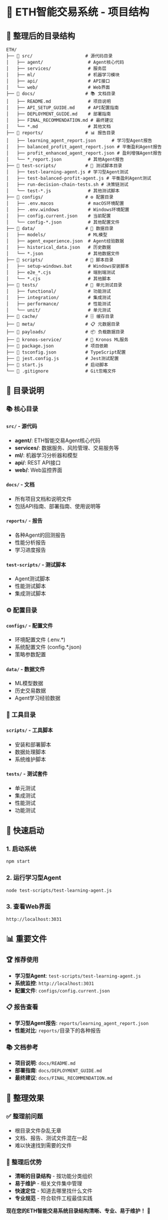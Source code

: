 # 📁 ETH智能交易系统 - 项目结构

## 🎯 整理后的目录结构

```
ETH/
├── 📁 src/                    # 源代码目录
│   ├── agent/                 # Agent核心代码
│   ├── services/              # 服务层
│   ├── ml/                    # 机器学习模块
│   ├── api/                   # API接口
│   └── web/                   # Web界面
├── 📁 docs/                   # 📚 文档目录
│   ├── README.md              # 项目说明
│   ├── API_SETUP_GUIDE.md     # API配置指南
│   ├── DEPLOYMENT_GUIDE.md    # 部署指南
│   ├── FINAL_RECOMMENDATION.md # 最终建议
│   └── *.md                   # 其他文档
├── 📁 reports/                # 📊 报告目录
│   ├── learning_agent_report.json      # 学习型Agent报告
│   ├── balanced_profit_agent_report.json # 平衡盈利Agent报告
│   ├── profit_enhanced_agent_report.json # 盈利增强Agent报告
│   └── *_report.json          # 其他Agent报告
├── 📁 test-scripts/           # 🧪 测试脚本目录
│   ├── test-learning-agent.js # 学习型Agent测试
│   ├── test-balanced-profit-agent.js # 平衡盈利Agent测试
│   ├── run-decision-chain-tests.sh # 决策链测试
│   └── test-*.js              # 其他测试脚本
├── 📁 configs/                # ⚙️ 配置目录
│   ├── .env.macos             # macOS环境配置
│   ├── .env.windows           # Windows环境配置
│   ├── config.current.json    # 当前配置
│   └── config-*.json          # 其他配置文件
├── 📁 data/                   # 💾 数据目录
│   ├── models/                # ML模型
│   ├── agent_experience.json  # Agent经验数据
│   ├── historical_data.json   # 历史数据
│   └── *.json                 # 其他数据文件
├── 📁 scripts/                # 🔧 脚本目录
│   ├── setup-windows.bat      # Windows安装脚本
│   ├── e2e_*.cjs              # 端到端测试
│   └── *.cjs                  # 其他脚本
├── 📁 tests/                  # 🧪 单元测试目录
│   ├── functional/            # 功能测试
│   ├── integration/           # 集成测试
│   ├── performance/           # 性能测试
│   └── unit/                  # 单元测试
├── 📁 cache/                  # 🗄️ 缓存目录
├── 📁 meta/                   # 📋 元数据目录
├── 📁 payloads/               # 📦 负载数据目录
├── 📁 kronos-service/         # 🤖 Kronos ML服务
├── 📄 package.json            # 项目依赖
├── 📄 tsconfig.json           # TypeScript配置
├── 📄 jest.config.js          # Jest测试配置
├── 📄 start.js                # 启动脚本
└── 📄 .gitignore              # Git忽略文件
```

## 🎯 目录说明

### 📚 核心目录

#### `src/` - 源代码
- **agent/**: ETH智能交易Agent核心代码
- **services/**: 数据服务、风险管理、交易服务等
- **ml/**: 机器学习分析器和模型
- **api/**: REST API接口
- **web/**: Web监控界面

#### `docs/` - 文档
- 所有项目文档和说明文件
- 包括API指南、部署指南、使用说明等

#### `reports/` - 报告
- 各种Agent的回测报告
- 性能分析报告
- 学习进度报告

#### `test-scripts/` - 测试脚本
- Agent测试脚本
- 性能测试脚本
- 集成测试脚本

### ⚙️ 配置目录

#### `configs/` - 配置文件
- 环境配置文件 (.env.*)
- 系统配置文件 (config.*.json)
- 策略参数配置

#### `data/` - 数据文件
- ML模型数据
- 历史交易数据
- Agent学习经验数据

### 🔧 工具目录

#### `scripts/` - 工具脚本
- 安装和部署脚本
- 数据处理脚本
- 系统维护脚本

#### `tests/` - 测试套件
- 单元测试
- 集成测试
- 性能测试
- 功能测试

## 🚀 快速启动

### 1. 启动系统
```bash
npm start
```

### 2. 运行学习型Agent
```bash
node test-scripts/test-learning-agent.js
```

### 3. 查看Web界面
```
http://localhost:3031
```

## 📊 重要文件

### 🏆 推荐使用
- **学习型Agent**: `test-scripts/test-learning-agent.js`
- **系统监控**: `http://localhost:3031`
- **配置文件**: `configs/config.current.json`

### 📋 报告查看
- **学习型Agent报告**: `reports/learning_agent_report.json`
- **性能对比**: `reports/`目录下的各种报告

### 📚 文档参考
- **项目说明**: `docs/README.md`
- **部署指南**: `docs/DEPLOYMENT_GUIDE.md`
- **最终建议**: `docs/FINAL_RECOMMENDATION.md`

## 🎉 整理效果

### ✅ 整理前问题
- 根目录文件杂乱无章
- 文档、报告、测试文件混在一起
- 难以快速找到需要的文件

### 🎯 整理后优势
- **清晰的目录结构** - 按功能分类组织
- **易于维护** - 相关文件集中管理
- **快速定位** - 知道去哪里找什么文件
- **专业规范** - 符合软件工程最佳实践

**现在您的ETH智能交易系统目录结构清晰、专业、易于维护！** 🎉